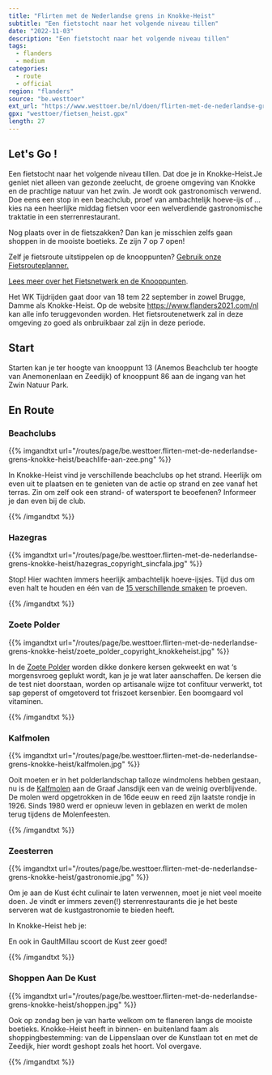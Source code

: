 ```yaml
---
title: "Flirten met de Nederlandse grens in Knokke-Heist"
subtitle: "Een fietstocht naar het volgende niveau tillen"
date: "2022-11-03"
description: "Een fietstocht naar het volgende niveau tillen" 
tags:
  - flanders
  - medium
categories: 
  - route
  - official
region: "flanders"
source: "be.westtoer"
ext_url: "https://www.westtoer.be/nl/doen/flirten-met-de-nederlandse-grens-knokke-heist"
gpx: "westtoer/fietsen_heist.gpx"
length: 27
---
```


## Let's Go !

Een fietstocht naar het volgende niveau tillen. Dat doe je in Knokke-Heist.Je geniet niet alleen van gezonde zeelucht, de groene omgeving van Knokke en de prachtige natuur van het zwin. Je wordt ook gastronomisch verwend. Doe eens een stop in een beachclub, proef van ambachtelijk hoeve-ijs of ... kies na een heerlijke middag fietsen voor een welverdiende gastronomische traktatie in een sterrenrestaurant.

Nog plaats over in de fietszakken? Dan kan je misschien zelfs gaan shoppen in de mooiste boetieks. Ze zijn 7 op 7 open!

Zelf je fietsroute uitstippelen op de knooppunten? [Gebruik onze Fietsrouteplanner.](https://www.westtoer.be/nl/fietsrouteplanner)

[Lees meer over het Fietsnetwerk en de Knooppunten](https://www.westtoer.be/nl/inspiratie/fietsnetwerk).

Het WK Tijdrijden gaat door van 18 tem 22 september in zowel Brugge, Damme als Knokke-Heist. Op de website https://www.flanders2021.com/nl kan alle info teruggevonden worden. Het fietsroutenetwerk zal in deze omgeving zo goed als onbruikbaar zal zijn in deze periode.

## Start 

Starten kan je ter hoogte van knooppunt 13 (Anemos Beachclub ter hoogte van Anemonenlaan en Zeedijk) of knooppunt 86 aan de ingang van het Zwin Natuur Park. 

## En Route

### Beachclubs

{{% imgandtxt url="/routes/page/be.westtoer.flirten-met-de-nederlandse-grens-knokke-heist/beachlife-aan-zee.png" %}}

In Knokke-Heist vind je verschillende beachclubs op het strand. Heerlijk om even uit te plaatsen en te genieten van de actie op strand en zee vanaf het terras. Zin om zelf ook een strand- of watersport te beoefenen? Informeer je dan even bij de club.

{{% /imgandtxt %}}

### Hazegras

{{% imgandtxt url="/routes/page/be.westtoer.flirten-met-de-nederlandse-grens-knokke-heist/hazegras_copyright_sincfala.jpg" %}}

Stop! Hier wachten immers heerlijk ambachtelijk hoeve-ijsjes. Tijd dus om even halt te houden en één van de [15 verschillende smaken](https://www.westtoer.be/nl/slapen/hoeve-hazegras) te proeven.

{{% /imgandtxt %}}

### Zoete Polder

{{% imgandtxt url="/routes/page/be.westtoer.flirten-met-de-nederlandse-grens-knokke-heist/zoete_polder_copyright_knokkeheist.jpg" %}}

In de [Zoete Polder](https://www.westtoer.be/nl/doen/de-zoete-polder) worden dikke donkere kersen gekweekt en wat ‘s morgensvroeg geplukt wordt, kan je je wat later aanschaffen. De kersen die de test niet doorstaan, worden op artisanale wijze tot confituur verwerkt, tot sap geperst of omgetoverd tot friszoet kersenbier. Een boomgaard vol vitaminen.

{{% /imgandtxt %}}

### Kalfmolen

{{% imgandtxt url="/routes/page/be.westtoer.flirten-met-de-nederlandse-grens-knokke-heist/kalfmolen.jpg" %}}

Ooit moeten er in het polderlandschap talloze windmolens hebben gestaan, nu is de [Kalfmolen](https://www.westtoer.be/nl/doen/kalfmolen) aan de Graaf Jansdijk een van de weinig overblijvende. De molen werd opgetrokken in de 16de eeuw en reed zijn laatste rondje in 1926. Sinds 1980 werd er opnieuw leven in geblazen en werkt de molen terug tijdens de Molenfeesten.

{{% /imgandtxt %}}

### Zeesterren

{{% imgandtxt url="/routes/page/be.westtoer.flirten-met-de-nederlandse-grens-knokke-heist/gastronomie.jpg" %}}

Om je aan de Kust écht culinair te laten verwennen, moet je niet veel moeite doen. Je vindt er immers zeven(!) sterrenrestaurants die je het beste serveren wat de kustgastronomie te bieden heeft.

In Knokke-Heist heb je:

En ook in GaultMillau scoort de Kust zeer goed!

{{% /imgandtxt %}}

### Shoppen Aan De Kust

{{% imgandtxt url="/routes/page/be.westtoer.flirten-met-de-nederlandse-grens-knokke-heist/shoppen.jpg" %}}

Ook op zondag ben je van harte welkom om te flaneren langs de mooiste boetieks. Knokke-Heist heeft in binnen- en buitenland faam als shoppingbestemming: van de Lippenslaan over de Kunstlaan tot en met de Zeedijk, hier wordt geshopt zoals het hoort. Vol overgave.

{{% /imgandtxt %}}
